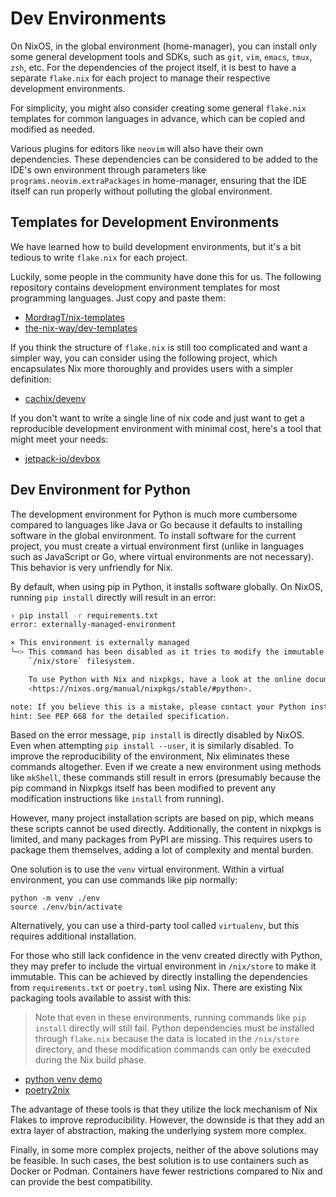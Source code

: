 # Dev Environments

On NixOS, in the global environment (home-manager), you can install only some general
development tools and SDKs, such as `git`, `vim`, `emacs`, `tmux`, `zsh`, etc. For the
dependencies of the project itself, it is best to have a separate `flake.nix` for each
project to manage their respective development environments.

For simplicity, you might also consider creating some general `flake.nix` templates for
common languages in advance, which can be copied and modified as needed.

Various plugins for editors like `neovim` will also have their own dependencies. These
dependencies can be considered to be added to the IDE's own environment through parameters
like `programs.neovim.extraPackages` in home-manager, ensuring that the IDE itself can run
properly without polluting the global environment.

## Templates for Development Environments

We have learned how to build development environments, but it's a bit tedious to write
`flake.nix` for each project.

Luckily, some people in the community have done this for us. The following repository
contains development environment templates for most programming languages. Just copy and
paste them:

- [MordragT/nix-templates](https://github.com/MordragT/nix-templates)
- [the-nix-way/dev-templates](https://github.com/the-nix-way/dev-templates)

If you think the structure of `flake.nix` is still too complicated and want a simpler way,
you can consider using the following project, which encapsulates Nix more thoroughly and
provides users with a simpler definition:

- [cachix/devenv](https://github.com/cachix/devenv)

If you don't want to write a single line of nix code and just want to get a reproducible
development environment with minimal cost, here's a tool that might meet your needs:

- [jetpack-io/devbox](https://github.com/jetpack-io/devbox)

## Dev Environment for Python

The development environment for Python is much more cumbersome compared to languages like
Java or Go because it defaults to installing software in the global environment. To
install software for the current project, you must create a virtual environment first
(unlike in languages such as JavaScript or Go, where virtual environments are not
necessary). This behavior is very unfriendly for Nix.

By default, when using pip in Python, it installs software globally. On NixOS, running
`pip install` directly will result in an error:

```bash
› pip install -r requirements.txt
error: externally-managed-environment

× This environment is externally managed
╰─> This command has been disabled as it tries to modify the immutable
    `/nix/store` filesystem.

    To use Python with Nix and nixpkgs, have a look at the online documentation:
    <https://nixos.org/manual/nixpkgs/stable/#python>.

note: If you believe this is a mistake, please contact your Python installation or OS distribution provider. You can override this, at the risk of breaking your Python installation or OS, by passing --break-system-packages.
hint: See PEP 668 for the detailed specification.
```

Based on the error message, `pip install` is directly disabled by NixOS. Even when
attempting `pip install --user`, it is similarly disabled. To improve the reproducibility
of the environment, Nix eliminates these commands altogether. Even if we create a new
environment using methods like `mkShell`, these commands still result in errors
(presumably because the pip command in Nixpkgs itself has been modified to prevent any
modification instructions like `install` from running).

However, many project installation scripts are based on pip, which means these scripts
cannot be used directly. Additionally, the content in nixpkgs is limited, and many
packages from PyPI are missing. This requires users to package them themselves, adding a
lot of complexity and mental burden.

One solution is to use the `venv` virtual environment. Within a virtual environment, you
can use commands like pip normally:

```shell
python -m venv ./env
source ./env/bin/activate
```

Alternatively, you can use a third-party tool called `virtualenv`, but this requires
additional installation.

For those who still lack confidence in the venv created directly with Python, they may
prefer to include the virtual environment in `/nix/store` to make it immutable. This can
be achieved by directly installing the dependencies from `requirements.txt` or
`poetry.toml` using Nix. There are existing Nix packaging tools available to assist with
this:

> Note that even in these environments, running commands like `pip install` directly will
> still fail. Python dependencies must be installed through `flake.nix` because the data
> is located in the `/nix/store` directory, and these modification commands can only be
> executed during the Nix build phase.

- [python venv demo](https://github.com/MordragT/nix-templates/blob/master/python-venv/flake.nix)
- [poetry2nix](https://github.com/nix-community/poetry2nix)

The advantage of these tools is that they utilize the lock mechanism of Nix Flakes to
improve reproducibility. However, the downside is that they add an extra layer of
abstraction, making the underlying system more complex.

Finally, in some more complex projects, neither of the above solutions may be feasible. In
such cases, the best solution is to use containers such as Docker or Podman. Containers
have fewer restrictions compared to Nix and can provide the best compatibility.
